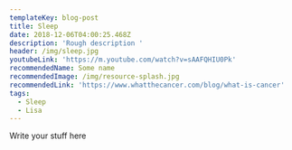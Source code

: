 ```yaml
---
templateKey: blog-post
title: Sleep
date: 2018-12-06T04:00:25.468Z
description: 'Rough description '
header: /img/sleep.jpg
youtubeLink: 'https://m.youtube.com/watch?v=sAAFQHIU0Pk'
recommendedName: Some name
recommendedImage: /img/resource-splash.jpg
recommendedLink: 'https://www.whatthecancer.com/blog/what-is-cancer'
tags:
  - Sleep
  - Lisa
---
```

Write your stuff here
